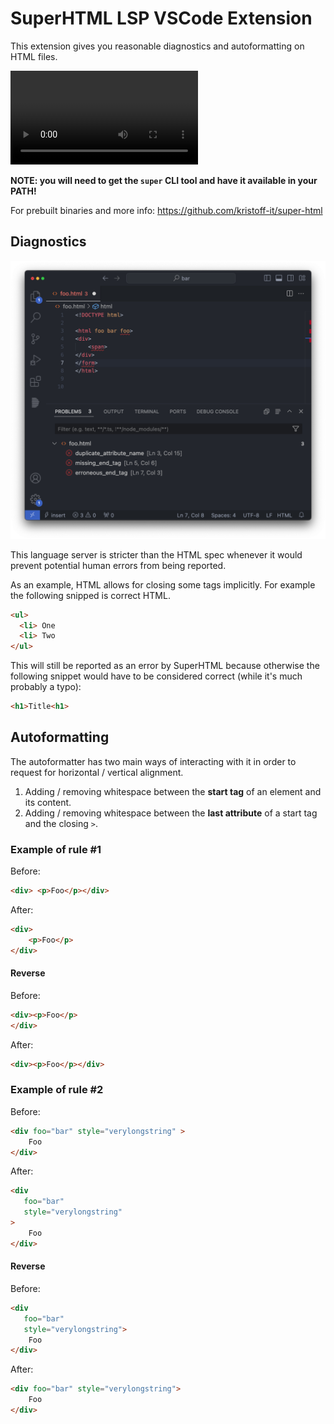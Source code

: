# SuperHTML LSP VSCode Extension

This extension gives you reasonable diagnostics and autoformatting on HTML files.

![](./vscode-autoformat.mp4)

**NOTE: you will need to get the `super` CLI tool and have it available in your PATH!**

For prebuilt binaries and more info: https://github.com/kristoff-it/super-html


## Diagnostics

![](./vscode.png)

This language server is stricter than the HTML spec whenever it would prevent potential human errors from being reported.


As an example, HTML allows for closing some tags implicitly. For example the following snipped is correct HTML.

```html
<ul>
  <li> One
  <li> Two
</ul>
```

This will still be reported as an error by SuperHTML because otherwise the following snippet would have to be considered correct (while it's much probably a typo):

```html
<h1>Title<h1>
```

## Autoformatting

The autoformatter has two main ways of interacting with it in order to request for horizontal / vertical alignment.

1. Adding / removing whitespace between the **start tag** of an element and its content.
2. Adding / removing whitespace between the **last attribute** of a start tag and the closing  `>`.


### Example of rule #1
Before:
```html
<div> <p>Foo</p></div>
```

After:
```html
<div> 
    <p>Foo</p>
</div>
```

#### Reverse

Before:
```html
<div><p>Foo</p>
</div>
```

After:
```html
<div><p>Foo</p></div>
```

### Example of rule #2
Before:
```html
<div foo="bar" style="verylongstring" >
    Foo
</div>
```

After:
```html
<div 
   foo="bar" 
   style="verylongstring" 
>
    Foo
</div>
```

#### Reverse

Before:
```html
<div 
   foo="bar" 
   style="verylongstring">
    Foo
</div>
```

After:
```html
<div foo="bar" style="verylongstring">
    Foo
</div>
```

